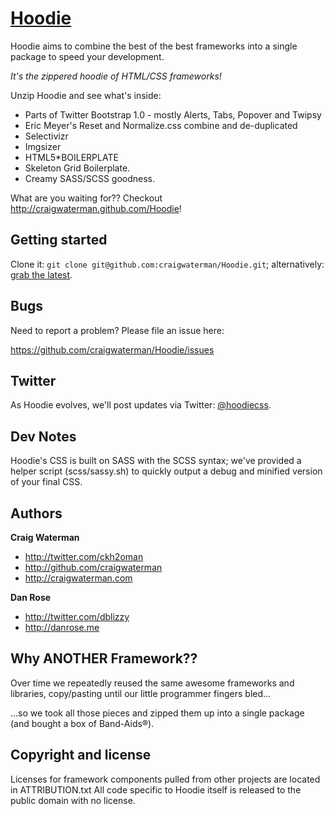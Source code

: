 [Hoodie](http://github.com/craigwaterman/Hoodie)
=================

Hoodie aims to combine the best of the best frameworks into a single package to speed your development.

_It's the zippered hoodie of HTML/CSS frameworks!_

Unzip Hoodie and see what's inside:

+ Parts of Twitter Bootstrap 1.0 - mostly Alerts, Tabs, Popover and Twipsy
+ Eric Meyer's Reset and Normalize.css combine and de-duplicated
+ Selectivizr
+ Imgsizer
+ HTML5*BOILERPLATE
+ Skeleton Grid Boilerplate.
+ Creamy SASS/SCSS goodness.

What are you waiting for?? Checkout http://craigwaterman.github.com/Hoodie!



Getting started
-----------

Clone it: `git clone git@github.com:craigwaterman/Hoodie.git`; alternatively: [grab the latest](https://github.com/craigwaterman/Hoodie/zipball/master).



Bugs
-----------

Need to report a problem? Please file an issue here:

https://github.com/craigwaterman/Hoodie/issues



Twitter
---------------

As Hoodie evolves, we'll post updates via Twitter: [@hoodiecss](http://twitter.com/hoodiecss).



Dev Notes
----------

Hoodie's CSS is built on SASS with the SCSS syntax; we've provided a helper script (scss/sassy.sh) to quickly output a debug and minified version of your final CSS.


Authors
-------

**Craig Waterman**

+ http://twitter.com/ckh2oman
+ http://github.com/craigwaterman
+ http://craigwaterman.com

**Dan Rose**

+ http://twitter.com/dblizzy
+ http://danrose.me


Why ANOTHER Framework??
---------------------

Over time we repeatedly reused the same awesome frameworks and libraries, copy/pasting until our little programmer fingers bled… 

…so we took all those pieces and zipped them up into a single package (and bought a box of Band-Aids®).



Copyright and license
---------------------

Licenses for framework components pulled from other projects are located in ATTRIBUTION.txt
All code specific to Hoodie itself is released to the public domain with no license.